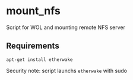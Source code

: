 # mount_nfs
Script for WOL and mounting remote NFS server

## Requirements
```
apt-get install etherwake
```

Security note: script launchs `etherwake` with sudo
